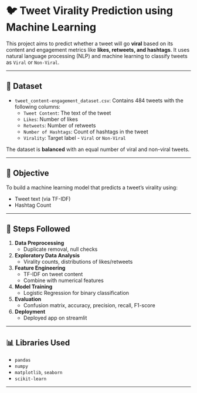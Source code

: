 # 🐦 Tweet Virality Prediction using Machine Learning

This project aims to predict whether a tweet will go **viral** based on its content and engagement metrics like **likes, retweets, and hashtags**. It uses natural language processing (NLP) and machine learning to classify tweets as `Viral` or `Non-Viral`.

---

## 📁 Dataset

- `tweet_content-engagement_dataset.csv`: Contains 484 tweets with the following columns:
  - `Tweet Content`: The text of the tweet
  - `Likes`: Number of likes
  - `Retweets`: Number of retweets
  - `Number of Hashtags`: Count of hashtags in the tweet
  - `Virality`: Target label - `Viral` or `Non-Viral`

The dataset is **balanced** with an equal number of viral and non-viral tweets.

---

## 🧠 Objective

To build a machine learning model that predicts a tweet’s virality using:
- Tweet text (via TF-IDF)
- Hashtag Count

---

## 📌 Steps Followed

1. **Data Preprocessing**
   - Duplicate removal, null checks
2. **Exploratory Data Analysis**
   - Virality counts, distributions of likes/retweets
3. **Feature Engineering**
   - TF-IDF on tweet content
   - Combine with numerical features
4. **Model Training**
   - Logistic Regression for binary classification
5. **Evaluation**
   - Confusion matrix, accuracy, precision, recall, F1-score
6. **Deployment**
   - Deployed app on streamlit

---

## 📊 Libraries Used

- `pandas`
- `numpy`
- `matplotlib`, `seaborn`
- `scikit-learn`

---
